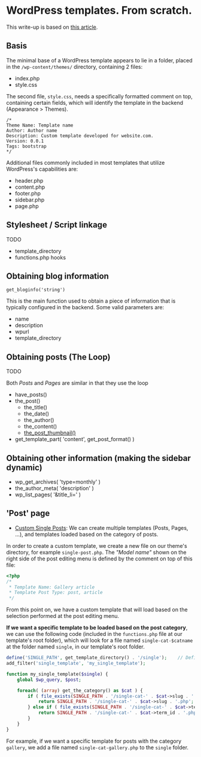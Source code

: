# WordPress templates. From scratch.

This write-up is based on [this article](https://www.taniarascia.com/developing-a-wordpress-theme-from-scratch/).

## Basis

The minimal base of a WordPress template appears to lie in a folder, placed in the `/wp-content/themes/` directory, containing 2 files:

* index.php
* style.css

The second file, `style.css`, needs a specifically formatted comment on top, containing certain fields, which will identify the template in the backend (Appearance > Themes).

```
/*
Theme Name: Template name
Author: Author name
Description: Custom template developed for website.com.
Version: 0.0.1
Tags: bootstrap
*/
```

Additional files commonly included in most templates that utilize WordPress's capabilities are:

* header.php
* content.php
* footer.php
* sidebar.php
* page.php

## Stylesheet / Script linkage

TODO

* template_directory
* functions.php hooks

## Obtaining blog information

`get_bloginfo('string')`

This is the main function used to obtain a piece of information that is typically configured in the backend. Some valid parameters are:

* name
* description
* wpurl
* template_directory

## Obtaining posts (The Loop)

TODO

Both *Posts* and *Pages* are similar in that they use the loop

* have_posts()
* the_post()
  * the_title()
  * the_date()
  * the_author()
  * the_content()
  * [the_post_thumbnail()](https://developer.wordpress.org/themes/functionality/featured-images-post-thumbnails/)
* get_template_part( 'content', get_post_format() )

## Obtaining other information (making the sidebar dynamic)

* wp_get_archives( 'type=monthly' )
* the_author_meta( 'description' )
* wp_list_pages( '&title_li=' )

## 'Post' page

* [Custom Single Posts](https://www.wpbeginner.com/wp-themes/create-custom-single-post-templates-for-specific-posts-or-sections-in-wordpress/): We can create multiple templates (Posts, Pages, ...), and templates loaded based on the category of posts.

In order to create a custom template, we create a new file on our theme's directory, for example `single-post.php`. The *"Model name"* shown on the right side of the post editing menu is defined by the comment on top of this file:

```php
<?php
/*
 * Template Name: Gallery article
 * Template Post Type: post, article
 */
```

From this point on, we have a custom template that will load based on the selection performed at the post editing menu.

**If we want a specific template to be loaded based on the post category**, we can use the following code (included in the `functions.php` file at our template's root folder), which will look for a file named `single-cat-$catname` at the folder named `single`, in our template's root folder.

```php
define('SINGLE_PATH', get_template_directory() . '/single');	// Define a constant path to our single template folder
add_filter('single_template', 'my_single_template');

function my_single_template($single) {
	global $wp_query, $post;

	foreach( (array) get_the_category() as $cat ) {
		if ( file_exists(SINGLE_PATH . '/single-cat-' . $cat->slug . '.php') ) {
			return SINGLE_PATH . '/single-cat-' . $cat->slug . '.php';
		} else if ( file_exists(SINGLE_PATH . '/single-cat-' . $cat->term_id . '.php') ) {
			return SINGLE_PATH . '/single-cat-' . $cat->term_id . '.php';
		}
	}
}
```

For example, if we want a specific template for posts with the category `gallery`, we add a file named `single-cat-gallery.php` to the `single` folder.

